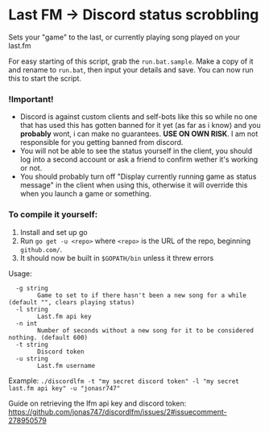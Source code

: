 # Last FM -> Discord status scrobbling

Sets your "game" to the last, or currently playing song played on your last.fm

For easy starting of this script, grab the `run.bat.sample`.
Make a copy of it and rename to `run.bat`, then input your details and save. You can now run this to start the script.

### !Important!

 - Discord is against custom clients and self-bots like this so while no one that has used this has gotten banned for it yet (as far as i know) and you **probably** wont, i can make no guarantees. **USE ON OWN RISK**. I am not responsible for you getting banned from discord.
 - You will not be able to see the status yourself in the client, you should log into a second account or ask a friend to confirm wether it's working or not.
 - You should probably turn off "Display currently running game as status message" in the client when using this, otherwise it will override this when you launch a game or something.


### To compile it yourself:
 1. Install and set up go
 2. Run `go get -u <repo>` where `<repo>` is the URL of the repo, beginning `github.com/`.
 3. It should now be built in `$GOPATH/bin` unless it threw errors

Usage:
```
  -g string
        Game to set to if there hasn't been a new song for a while (default "", clears playing status)
  -l string
        Last.fm api key
  -n int
        Number of seconds without a new song for it to be considered nothing. (default 600)
  -t string
        Discord token
  -u string
        Last.fm username
```

Example: `./discordlfm -t "my secret discord token" -l "my secret last.fm api key" -u "jonasr747"`

Guide on retrieving the lfm api key and discord token: https://github.com/jonas747/discordlfm/issues/2#issuecomment-278950579
